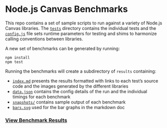 # Node.js Canvas Benchmarks

This repo contains a set of sample scripts to run against a variety of Node.js Canvas libraries. The [`tests`](/tests) directory contains the individual tests and the [`config.js`](/src/config.js) file sets runtime parameters for testing and shims to harmonize calling conventions between libraries.

A new set of benchmarks can be generated by running:

```shell
npm install
npm test
```

Running the benchmarks will create a subdirectory of `results` containing:
- [`index.md`][results] presents the results formatted with links to each test’s source code and the images generated by the different libraries
- [`data.json`][data] contains the config details of the run and the individual timings for each benchmark
- [`snapshots/`][snapshots] contains sample output of each benchmark
- [`bars.svg`][bars] used for the bar graphs in the markdown doc

### [View Benchmark Results][results]

[results]: /results/darwin-arm64/2025-07-20/index.md
[data]: /results/darwin-arm64/2025-07-20/data.json
[snapshots]: /results/darwin-arm64/2025-07-20/snapshots
[bars]: /results/darwin-arm64/2025-07-20/bars.svg